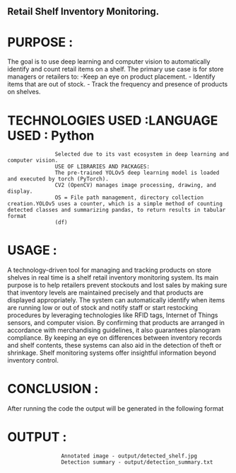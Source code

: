 ## Retail Shelf Inventory Monitoring.

# PURPOSE : 
The goal is to use deep learning and computer vision to automatically identify and count retail items on a shelf.
          The primary use case is for store managers or retailers to:
               -Keep an eye on product placement.
               - Identify items that are out of stock. 
               - Track the frequency and presence of products on shelves.
# TECHNOLOGIES USED :LANGUAGE USED : Python
                   Selected due to its vast ecosystem in deep learning and computer vision.
                   USE OF LIBRARIES AND PACKAGES:
                   The pre-trained YOLOv5 deep learning model is loaded and executed by torch (PyTorch). 
                   CV2 (OpenCV) manages image processing, drawing, and display.
                   OS = File path management, directory collection creation.YOLOv5 uses a counter, which is a simple method of counting detected classes and summarizing pandas, to return results in tabular format 
                   (df)
 # USAGE :
 A technology-driven tool for managing and tracking products on store shelves in real time is a shelf retail inventory monitoring system. Its main purpose is to help retailers prevent stockouts and lost 
         sales by making sure that inventory levels are maintained precisely and that products are displayed appropriately. The system can automatically identify when items are running low or out of stock and 
         notify staff or start restocking procedures by leveraging technologies like RFID tags, Internet of Things sensors, and computer vision. By confirming that products are arranged in accordance with 
         merchandising guidelines, it also guarantees planogram compliance. By keeping an eye on differences between inventory records and shelf contents, these systems can also aid in the detection of theft or 
         shrinkage. Shelf monitoring systems offer insightful information beyond inventory control.
# CONCLUSION :
After running the code the output will be generated in the following format
# OUTPUT :
                     Annotated image - output/detected_shelf.jpg
                     Detection summary - output/detection_summary.txt


        
